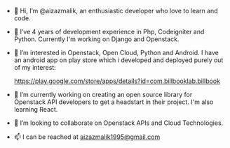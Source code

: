 - 👋 Hi, I’m @aizazmalik, an enthusiastic developer who love to learn and code.

- 👀 I’ve 4 years of development experience in Php, Codeigniter and Python. Currently I'm working on Django and Openstack.

- 👀 I’m interested in Openstack, Open Cloud, Python and Android. I have an android app on play store which i developed and deployed purely out of my interest: 

    https://play.google.com/store/apps/details?id=com.billbooklab.billbook

- 🌱 I’m currently working on creating an open source library for Openstack API developers to get a headstart in their project. I'm also learning React.
 
- 💞️ I’m looking to collaborate on Openstack APIs and Cloud Technologies.

- 📫 I can be reached at aizazmalik1995@gmail.com

<!---
aizazmalik/aizazmalik is a ✨ special ✨ repository because its `README.md` (this file) appears on your GitHub profile.
You can click the Preview link to take a look at your changes.
--->
